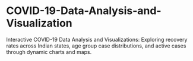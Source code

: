 # COVID-19-Data-Analysis-and-Visualization
Interactive COVID-19 Data Analysis and Visualizations: Exploring recovery rates across Indian states, age group case distributions, and active cases through dynamic charts and maps.
